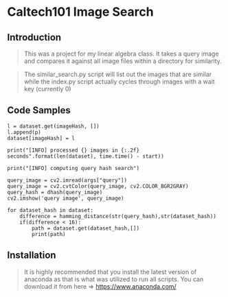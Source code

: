 # Caltech101 Image Search

## Introduction

> This was a project for my linear algebra class. It takes a query image and compares it against all image files within a directory for similarity.

> The similar_search.py script will list out the images that are similar while the index.py script actually cycles through images with a wait key (currently 0)

## Code Samples



	l = dataset.get(imageHash, [])
	l.append(p)
	dataset[imageHash] = l

    print("[INFO] processed {} images in {:.2f} seconds".format(len(dataset), time.time() - start))
    
    print("[INFO] computing query hash search")

    query_image = cv2.imread(args["query"])
    query_image = cv2.cvtColor(query_image, cv2.COLOR_BGR2GRAY)
    query_hash = dhash(query_image)
    cv2.imshow('query image', query_image)

    for dataset_hash in dataset:
        difference = hamming_distance(str(query_hash),str(dataset_hash))
        if(difference < 16):
            path = dataset.get(dataset_hash,[])
            print(path)

## Installation

> It is highly recommended that you install the latest version of anaconda as that is what was utilized to run all scripts. You can download it from here => https://www.anaconda.com/
